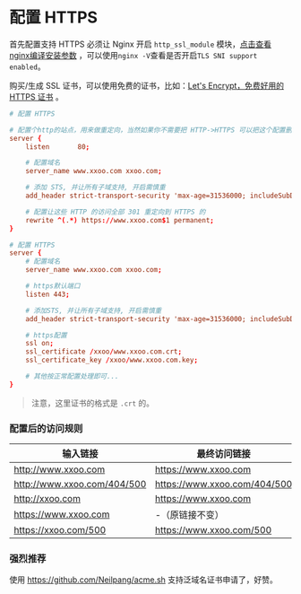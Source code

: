# 配置 HTTPS

首先配置支持 HTTPS 必须让 Nginx 开启 `http_ssl_module` 模块，[点击查看nginx编译安装参数](/guide/nginx-configure-descriptions.html) ，可以使用`nginx -V`查看是否开启`TLS SNI support enabled`。

购买/生成 SSL 证书，可以使用免费的证书，比如：[Let's Encrypt，免费好用的 HTTPS 证书](https://imququ.com/post/letsencrypt-certificate.html) 。

```conf
# 配置 HTTPS

# 配置个http的站点，用来做重定向，当然如果你不需要把 HTTP->HTTPS 可以把这个配置删了
server {
    listen       80;

    # 配置域名
    server_name www.xxoo.com xxoo.com;

    # 添加 STS, 并让所有子域支持, 开启需慎重
    add_header strict-transport-security 'max-age=31536000; includeSubDomains; preload';

    # 配置让这些 HTTP 的访问全部 301 重定向到 HTTPS 的
    rewrite ^(.*) https://www.xxoo.com$1 permanent;
}

# 配置 HTTPS
server {
    # 配置域名
    server_name www.xxoo.com xxoo.com;

    # https默认端口
    listen 443;

    # 添加STS, 并让所有子域支持, 开启需慎重
    add_header strict-transport-security 'max-age=31536000; includeSubDomains; preload';

    # https配置
    ssl on;
    ssl_certificate /xxoo/www.xxoo.com.crt;
    ssl_certificate_key /xxoo/www.xxoo.com.key;

    # 其他按正常配置处理即可...
}
```

> 注意，这里证书的格式是 `.crt` 的。

### 配置后的访问规则

输入链接 | 最终访问链接
--- | ---
http://www.xxoo.com | https://www.xxoo.com
http://www.xxoo.com/404/500 | https://www.xxoo.com/404/500
http://xxoo.com | https://www.xxoo.com
https://www.xxoo.com | -（原链接不变）
https://xxoo.com/500 | https://www.xxoo.com/500

### 强烈推荐

使用 <https://github.com/Neilpang/acme.sh> 支持泛域名证书申请了，好赞。